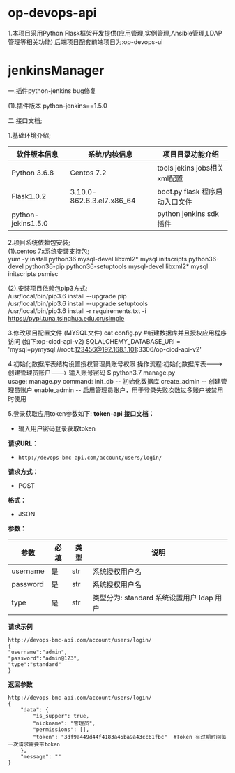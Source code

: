 # op-devops-api
1.本项目采用Python Flask框架开发提供(应用管理,实例管理,Ansible管理,LDAP管理等相关功能) 后端项目配套前端项目为:op-devops-ui



# jenkinsManager
一.插件python-jenkins bug修复

(1).插件版本 python-jenkins==1.5.0
               
二.接口文档;

1.基础环境介绍;

   软件版本信息  |系统/内核信息 |项目目录功能介绍
  -|-|-
  Python 3.6.8     |Centos 7.2 | tools jekins jobs相关xml配置
  Flask1.0.2    |3.10.0-862.6.3.el7.x86_64  |boot.py flask 程序启动入口文件
  python-jekins1.5.0   |           | python jenkins sdk 插件


2.项目系统依赖包安装;  
   (1).centos 7x系统安装支持包;  
   yum -y install python36 mysql-devel libxml2* mysql initscripts python36-devel python36-pip python36-setuptools mysql-devel libxml2*      mysql initscripts psmisc  
 
   (2).安装项目依赖包pip3方式;  
   /usr/local/bin/pip3.6 install --upgrade pip  
   /usr/local/bin/pip3.6 install --upgrade setuptools  
   /usr/local/bin/pip3.6 install -r requirements.txt -i https://pypi.tuna.tsinghua.edu.cn/simple

3.修改项目配置文件 (MYSQL文件)
  cat config.py #新建数据库并且授权应用程序访问 (如下:op-cicd-api-v2)
  SQLALCHEMY_DATABASE_URI = 'mysql+pymysql://root:123456@192.168.1.101:3306/op-cicd-api-v2'
  
4.初始化数据库表结构设置授权管理员账号权限 操作流程:初始化数据库表---> 创建管理员账户---> 输入账号密码
$ python3.7 manage.py  
usage: manage.py <command>
command:
    	init_db
		-- 初始化数据库
	create_admin
		-- 创建管理员账户
	enable_admin
		-- 启用管理员账户，用于登录失败次数过多账户被禁用时使用

5.登录获取应用token参数如下:
 **token-api 接口文档：** 

- 输入用户密码登录获取token

**请求URL：** 
- ` http://devops-bmc-api.com/account/users/login/ `
  
**请求方式：**
- POST  

**格式：**  
- JSON  

**参数：** 

|参数   |必填   |类型   |说明   |
| ------------  | ------------ | ------------ | ------------ |
| username    |是   |str   |系统授权用户名
| password    |是   |str    |系统授权用户名
| type        |是   |str    |类型分为: standard 系统设置用户 ldap 用户

 **请求示例**
 ```
 http://devops-bmc-api.com/account/users/login/
 {
"username":"admin",
"password":"admin@123",
"type":"standard"
}
 ```
**返回参数**
```
http://devops-bmc-api.com/account/users/login/
{
    "data": {
        "is_supper": true,
        "nickname": "管理员",
        "permissions": [],
        "token": "3df9a449d44f4183a45ba9a43cc61fbc"  #Token 有过期时间每一次请求需要带token
    },
    "message": ""
}
```




